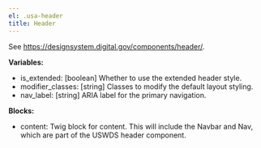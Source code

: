 ```yaml
---
el: .usa-header
title: Header
---
```

See https://designsystem.digital.gov/components/header/.

__Variables:__
* is_extended: [boolean] Whether to use the extended header style.
* modifier_classes: [string] Classes to modify the default layout styling.
* nav_label: [string] ARIA label for the primary navigation.

__Blocks:__
* content: Twig block for content. This will include the Navbar and Nav, which
  are part of the USWDS header component.
